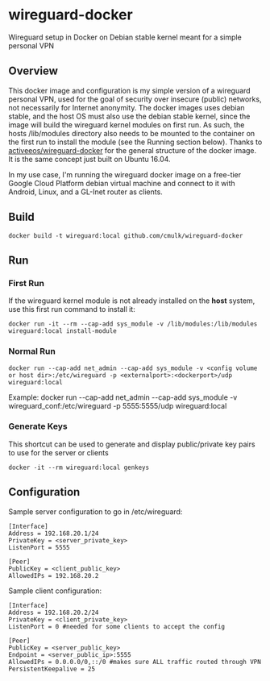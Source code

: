 # wireguard-docker
Wireguard setup in Docker on Debian stable kernel meant for a simple personal VPN

## Overview
This docker image and configuration is my simple version of a wireguard personal VPN, used for the goal of security over insecure (public) networks, not necessarily for Internet anonymity. The docker images uses debian stable, and the host OS must also use the debian stable kernel, since the image will build the wireguard kernel modules on first run. As such, the hosts /lib/modules directory also needs to be mounted to the container on the first run to install the module (see the Running section below). Thanks to [activeeos/wireguard-docker](https://github.com/activeeos/wireguard-docker) for the general structure of the docker image. It is the same concept just built on Ubuntu 16.04.

In my use case, I'm running the wireguard docker image on a free-tier Google Cloud Platform debian virtual machine and connect to it with Android, Linux, and a GL-Inet router as clients.

## Build
```
docker build -t wireguard:local github.com/cmulk/wireguard-docker
```

## Run
### First Run
If the wireguard kernel module is not already installed on the __host__ system, use this first run command to install it:
```
docker run -it --rm --cap-add sys_module -v /lib/modules:/lib/modules wireguard:local install-module
```

### Normal Run
```
docker run --cap-add net_admin --cap-add sys_module -v <config volume or host dir>:/etc/wireguard -p <externalport>:<dockerport>/udp wireguard:local
```
Example:
docker run --cap-add net_admin --cap-add sys_module -v wireguard_conf:/etc/wireguard -p 5555:5555/udp wireguard:local
### Generate Keys
This shortcut can be used to generate and display public/private key pairs to use for the server or clients
```
docker -it --rm wireguard:local genkeys
```

## Configuration
Sample server configuration to go in /etc/wireguard:
```
[Interface]
Address = 192.168.20.1/24
PrivateKey = <server_private_key>
ListenPort = 5555

[Peer]
PublicKey = <client_public_key>
AllowedIPs = 192.168.20.2
```
Sample client configuration:
```
[Interface]
Address = 192.168.20.2/24
PrivateKey = <client_private_key>
ListenPort = 0 #needed for some clients to accept the config

[Peer]
PublicKey = <server_public_key>
Endpoint = <server_public_ip>:5555
AllowedIPs = 0.0.0.0/0,::/0 #makes sure ALL traffic routed through VPN
PersistentKeepalive = 25
```
